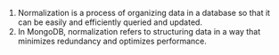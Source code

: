 1. Normalization is a process of organizing data in a database so that it can be easily and efficiently queried and updated.
2. In MongoDB, normalization refers to structuring data in a way that minimizes redundancy and optimizes performance.
